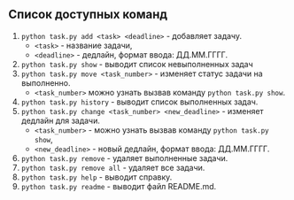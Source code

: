 ## Список доступных команд

1. `python task.py add <task> <deadline>` - добавляет задачу.
    - `<task>` - название задачи,
    - `<deadline>` - дедлайн, формат ввода: ДД.ММ.ГГГГ.
2. `python task.py show` - выводит список невыполненных задач 
3. `python task.py move <task_number>` - изменяет статус задачи на выполненно.
    - `<task_number>` можно узнать вызвав команду `python task.py show`.
4. `python task.py history` - выводит список выполненных задач.
5. `python task.py change <task_number> <new_deadline>` - изменяет дедлайн для задачи.
    - `<task_number>` - можно узнать вызвав команду `python task.py show`,
    - `<new_deadline>` - новый дедлайн, формат ввода: ДД.ММ.ГГГГ.
6. `python task.py remove` - удаляет выполненные задачи.
7. `python task.py remove all` - удаляет все задачи.
8. `python task.py help` - выводит справку.
9. `python task.py readme` - выводит файл README.md.
